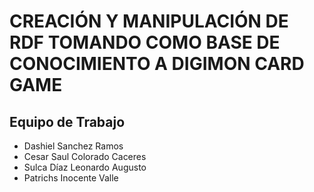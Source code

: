 # CREACIÓN Y MANIPULACIÓN DE RDF TOMANDO COMO BASE DE CONOCIMIENTO A DIGIMON CARD GAME
## Equipo de Trabajo

- Dashiel Sanchez Ramos 
- Cesar Saul Colorado Caceres
- Sulca Díaz Leonardo Augusto
- Patrichs Inocente Valle
